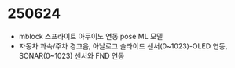# 250624  
- mblock 스프라이트 아두이노 연동 pose ML 모델  
- 자동차 과속/주차 경고음, 아날로그 슬라이드 센서(0~1023)-OLED 연동, SONAR(0~1023) 센서와 FND 연동  